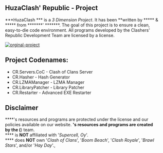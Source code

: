 ## HuzaClash' Republic - Project

***HuzaClash
*** is a _3 Dimension Project_.
It has been **written by ***** & ***** from *******' *******. 
The goal of this project is to ensure a clean, easy-to-die code environment.
All programs developed by the Clashers' Republic Development Team are licensed by a license.

[![orginal-project](https://img.shields.io/badge/orginal-project-brightgreen.svg?style=flat)](https://github.com/ClashersRepublic/Cerberus-V3)

## Project Codenames:
* CR.Servers.CoC - Clash of Clans Server
* CR.Hasher - Hash Generator
* CR.LZMAManager - LZMA Manager
* CR.LibraryPatcher - Library Patcher
* CR.Restarter - Advanced EXE Restarter

## Disclaimer
****'s resources and programs are protected under the license and our policies available on our website.
****'s resources and programs are created by the (****) team.  
**** is **NOT** affiliated with '_Supercell, Oy_'.  
**** does **NOT** own '_Clash of Clans_', '_Boom Beach_', '_Clash Royale_', '_Brawl Stars_', and/or '_Hay Day_'.,
